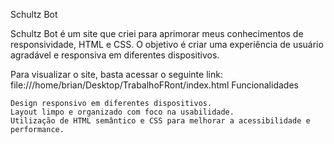 Schultz Bot 

Schultz Bot é um site que criei para aprimorar meus conhecimentos de responsividade, HTML e CSS. O objetivo é criar uma experiência de usuário agradável e responsiva em diferentes dispositivos.

Para visualizar o site, basta acessar o seguinte link: file:///home/brian/Desktop/TrabalhoFRont/index.html
Funcionalidades

    Design responsivo em diferentes dispositivos.
    Layout limpo e organizado com foco na usabilidade.
    Utilização de HTML semântico e CSS para melhorar a acessibilidade e performance.
